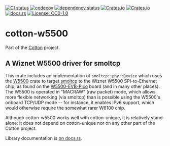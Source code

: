 [![CI status](https://github.com/pdh11/cotton/actions/workflows/ci.yml/badge.svg)](https://github.com/pdh11/cotton/actions)
[![codecov](https://codecov.io/gh/pdh11/cotton/branch/main/graph/badge.svg?token=SMSZEPGRHA)](https://codecov.io/gh/pdh11/cotton)
[![dependency status](https://deps.rs/repo/github/pdh11/cotton/status.svg)](https://deps.rs/repo/github/pdh11/cotton)
[![Crates.io](https://img.shields.io/crates/v/cotton-w5500)](https://crates.io/crates/cotton-w5500)
[![Crates.io](https://img.shields.io/crates/d/cotton-w5500)](https://crates.io/crates/cotton-w5500)
[![docs.rs](https://img.shields.io/docsrs/cotton-w5500)](https://docs.rs/cotton-w5500/latest/cotton_w5500/)
[![License: CC0-1.0](https://img.shields.io/badge/License-CC0_1.0-lightgrey.svg)](http://creativecommons.org/publicdomain/zero/1.0/)

# cotton-w5500

Part of the [Cotton](https://github.com/pdh11/cotton) project.

## A Wiznet W5500 driver for smoltcp

This crate includes an implementation of `smoltcp::phy::Device` which
uses the [W5500](https://crates.io/crates/w5500) crate to target
[smoltcp](https://crates.io/crates/smoltcp) to the Wiznet W5500
SPI-to-Ethernet chip, as found on the
[W5500-EVB-Pico](https://thepihut.com/products/wiznet-w5100s-evb-pico-rp2040-board-with-ethernet)
board (and in many other places). The W5500 is operated in "MACRAW"
(raw packet) mode, which allows more flexible networking (via smoltcp)
than is possible using the W5500's onboard TCP/UDP mode -- for
instance, it enables IPv6 support, which would otherwise require the
somewhat rarer W6100 chip.

Although cotton-w5500 works well with cotton-unique, it is relatively
stand-alone: it does not depend on cotton-unique nor on any other part
of the Cotton project.

Library documentation is [on
docs.rs](https://docs.rs/cotton-w5500/latest/cotton_w5500/).
